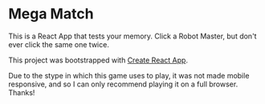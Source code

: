 # Mega Match

This is a React App that tests your memory. Click a Robot Master, but don't ever click the same one twice.

This project was bootstrapped with [Create React App](https://github.com/facebook/create-react-app).

Due to the stype in which this game uses to play, it was not made mobile responsive, and so I can only recommend playing it on a full browser. Thanks!
